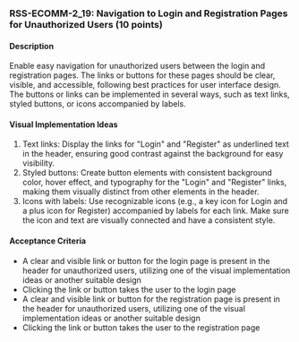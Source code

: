 ### RSS-ECOMM-2_19: Navigation to Login and Registration Pages for Unauthorized Users (10 points)

#### Description
Enable easy navigation for unauthorized users between the login and registration pages. The links or buttons for these pages should be clear, visible, and accessible, following best practices for user interface design. The buttons or links can be implemented in several ways, such as text links, styled buttons, or icons accompanied by labels.

#### Visual Implementation Ideas
1. Text links: Display the links for "Login" and "Register" as underlined text in the header, ensuring good contrast against the background for easy visibility.
2. Styled buttons: Create button elements with consistent background color, hover effect, and typography for the "Login" and "Register" links, making them visually distinct from other elements in the header.
3. Icons with labels: Use recognizable icons (e.g., a key icon for Login and a plus icon for Register) accompanied by labels for each link. Make sure the icon and text are visually connected and have a consistent style.

#### Acceptance Criteria
- A clear and visible link or button for the login page is present in the header for unauthorized users, utilizing one of the visual implementation ideas or another suitable design
- Clicking the link or button takes the user to the login page
- A clear and visible link or button for the registration page is present in the header for unauthorized users, utilizing one of the visual implementation ideas or another suitable design
- Clicking the link or button takes the user to the registration page